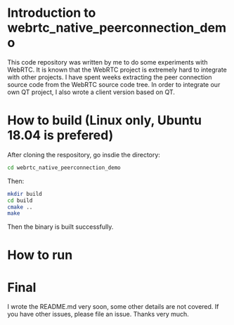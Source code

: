# Introduction to webrtc_native_peerconnection_demo

This code repository was written by me to do some experiments with WebRTC. It is known that the WebRTC project is extremely hard to integrate with other projects. I have spent weeks extracting the peer connection source code from the WebRTC source code tree. In order to integrate our own QT project, I also wrote a client version based on QT.

# How to build (Linux only, Ubuntu 18.04 is prefered)

After cloning the respository, go insdie the directory:

```bash
cd webrtc_native_peerconnection_demo
```

Then:

```bash
mkdir build
cd build
cmake ..
make
```

Then the binary is built successfully.

# How to run


# Final

I wrote the README.md very soon, some other details are not covered. If you have other issues, please file an issue. Thanks very much.
